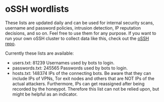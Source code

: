 # oSSH wordlists
These lists are updated daily and can be used for internal security scans, username and password policies, intrusion detection, IP reputation decisions, and so on. Feel free to use them for any purpose. If you want to run your own oSSH cluster to collect data like this, check out the [oSSH repo](https://github.com/toxyl/ossh).  

Currently these lists are available:  
- users.txt: 81239                                                                                                                                                                                                                                                                                                                                                                                                                                               Usernames used by bots to login. 
- passwords.txt: 245565                                                                                                                                                                                                                                                                                                                                                                                                                                               Passwords used by bots to login. 
- hosts.txt: 148374                                                                                                                                                                                                                                                                                                                                                                                                                                               IPs of the connecting bots. Be aware that they can include IPs of VPNs, Tor exit nodes and others that are NOT IPs of the actual attackers. Furthermore, IPs can get reassigned after being recorded by the honeypot. Therefore this list can not be relied upon, but might be helpful as an indicator.
